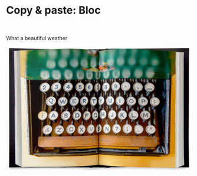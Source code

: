 # Copy & paste: Bloc

<figure><img src="https://images.unsplash.com/photo-1672412200544-b173abf1c381?crop=entropy&#x26;cs=tinysrgb&#x26;fm=jpg&#x26;ixid=MnwxOTcwMjR8MHwxfHJhbmRvbXx8fHx8fHx8fDE2NzUwNzU1MzU&#x26;ixlib=rb-4.0.3&#x26;q=80" alt=""><figcaption></figcaption></figure>

What a beautiful weather&#x20;

![](.gitbook/assets/image.png)

<figure><img src="https://images.unsplash.com/photo-1672412200544-b173abf1c381?crop=entropy&#x26;cs=tinysrgb&#x26;fm=jpg&#x26;ixid=MnwxOTcwMjR8MHwxfHJhbmRvbXx8fHx8fHx8fDE2NzUwNzU1MzU&#x26;ixlib=rb-4.0.3&#x26;q=80" alt=""><figcaption></figcaption></figure>
